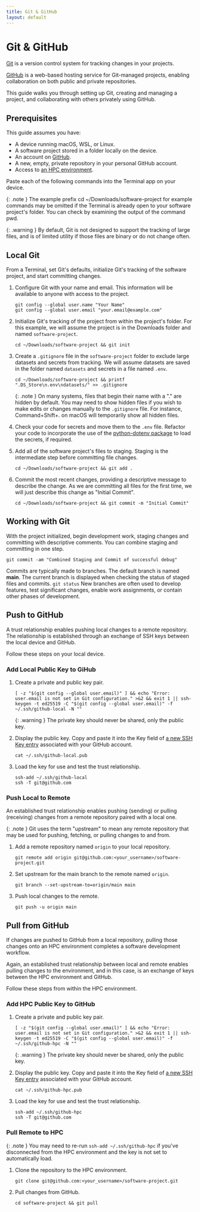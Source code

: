 ```yaml
---
title: Git & GitHub
layout: default
---
```


# Git & GitHub

[Git](https://git-scm.com) is a version control system for tracking changes in your projects.

[GitHub](https://github.com) is a web-based hosting service for Git-managed projects, enabling collaboration on both public and private repositories.

This guide walks you through setting up Git, creating and managing a project, and collaborating with others privately using GitHub.

## Prerequisites

This guide assumes you have:
- A device running macOS, WSL, or Linux.
- A software project stored in a folder locally on the device.
- An account on [GitHub](https://github.com).
- A new, empty, private repository in your personal GitHub account.
- Access to [an HPC environment](/condarc.html).

Paste each of the following commands into the Terminal app on your device.  

{: .note }
The example prefix cd ~/Downloads/software-project for example commands may be omitted if the Terminal is already open to your software project's folder.  You can check by examining the output of the command pwd.

{: .warning }
By default, Git is not designed to support the tracking of large files, and is of limited utility if those files are binary or do not change often.

## Local Git

From a Terminal, set Git's defaults, initialize Git's tracking of the software project, and start committing changes.

1. Configure Git with your name and email.  This information will be available to anyone with access to the project.
    ```
    git config --global user.name "Your Name"
    git config --global user.email "your.email@example.com"
    ```
2. Initialize Git's tracking of the project from within the project's folder.  For this example, we will assume the project is in the Downloads folder and named `software-project`.
    ```
    cd ~/Downloads/software-project && git init
    ```
3. Create a `.gitignore` file in the `software-project` folder to exclude large datasets and secrets from tracking.  We will assume datasets are saved in the folder named `datasets` and secrets in a file named `.env`.
    ```
    cd ~/Downloads/software-project && printf ".DS_Store\n.env\ndatasets/" >> .gitignore
    ```
    {: .note }
    On many systems, files that begin their name with a "." are hidden by default.  You may need to show hidden files if you wish to make edits or changes manually to the `.gitignore` file.  For instance, Command+Shift+. on macOS will temporarily show all hidden files.
    
4. Check your code for secrets and move them to the `.env` file.  Refactor your code to incorporate the use of the [python-dotenv package](https://pypi.org/project/python-dotenv) to load the secrets, if required.

5. Add all of the software project's files to staging.  Staging is the intermediate step before committing file changes.
   ```
   cd ~/Downloads/software-project && git add .
   ```

6. Commit the most recent changes, providing a descriptive message to describe the change.  As we are committing all files for the first time, we will just describe this change as "Initial Commit".
   ```
   cd ~/Downloads/software-project && git commit -m "Initial Commit"
   ```

## Working with Git

With the project initialized, begin development work, staging changes and committing with descriptive comments.  You can combine staging and committing in one step.
   ```
   git commit -am "Combined Staging and Commit of successful debug"
   ```

Commits are typically made to branches.  The default branch is named **main**.  The current branch is displayed when checking the status of staged files and commits.
    ```
    git status
    ```
New branches are often used to develop features, test significant changes, enable work assignments, or contain other phases of development.

## Push to GitHub

A trust relationship enables pushing local changes to a remote repository.  The relationship is established through an exchange of SSH keys between the local device and GitHub.

Follow these steps on your local device.

### Add Local Public Key to GiHub

1. Create a private and public key pair.
    ```
    [ -z "$(git config --global user.email)" ] && echo "Error: user.email is not set in Git configuration." >&2 && exit 1 || ssh-keygen -t ed25519 -C "$(git config --global user.email)" -f ~/.ssh/github-local -N ""
    ```
    {: .warning }
    The private key should never be shared, only the public key.

2. Display the public key. Copy and paste it into the Key field of [a new SSH Key entry](https://github.com/settings/ssh/new) associated with your GitHub account.
    ```
    cat ~/.ssh/github-local.pub
    ```

3. Load the key for use and test the trust relationship.
    ```
    ssh-add ~/.ssh/github-local
    ssh -T git@github.com
    ```

### Push Local to Remote

An established trust relationship enables pushing (sending) or pulling (receiving) changes from a remote repository paired with a local one.

{: .note }
Git uses the term "upstream" to mean any remote repository that may be used for pushing, fetching, or pulling changes to and from.

1. Add a remote repository named `origin` to your local repository.
    ```
    git remote add origin git@github.com:<your_username>/software-project.git
    ```

2. Set upstream for the main branch to the remote named `origin`.
   ```
   git branch --set-upstream-to=origin/main main
   ```

5. Push local changes to the remote.
    ```
    git push -u origin main
    ```

## Pull from GitHub

If changes are pushed to GitHub from a local repository, pulling those changes onto an HPC environment completes a software development workflow.

Again, an established trust relationship between local and remote enables pulling changes to the environment, and in this case, is an exchange of keys between the HPC environment and GitHub.

Follow these steps from within the HPC environment.

### Add HPC Public Key to GitHub

1. Create a private and public key pair.
    ```
    [ -z "$(git config --global user.email)" ] && echo "Error: user.email is not set in Git configuration." >&2 && exit 1 || ssh-keygen -t ed25519 -C "$(git config --global user.email)" -f ~/.ssh/github-hpc -N ""
    ```
    {: .warning }
    The private key should never be shared, only the public key.

2. Display the public key. Copy and paste it into the Key field of [a new SSH Key entry](https://github.com/settings/ssh/new) associated with your GitHub account.
    ```
    cat ~/.ssh/github-hpc.pub
    ```

3. Load the key for use and test the trust relationship.
    ```
    ssh-add ~/.ssh/github-hpc
    ssh -T git@github.com
    ```

### Pull Remote to HPC

{: .note }
You may need to re-run `ssh-add ~/.ssh/github-hpc` if you've disconnected from the HPC environment and the key is not set to automatically load.

1.  Clone the repository to the HPC environment.
    ```
    git clone git@github.com:<your_username>/software-project.git
    ```

2. Pull changes from GitHub.
   ```
   cd software-project && git pull
   ```
